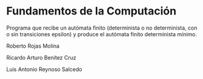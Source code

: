 # Fundamentos de la Computación

Programa que recibe un autómata finito (determinista o no determinista, con o sin transiciones epsilon) y produce el autómata finito determinista mínimo.

Roberto Rojas Molina

Ricardo Arturo Benítez Cruz

Luis Antonio Reynoso Salcedo
